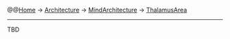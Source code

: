 @@[Home](Home.md) -> [Architecture](Architecture.md) -> [MindArchitecture](MindArchitecture.md) -> [ThalamusArea](ThalamusArea.md)



---


TBD